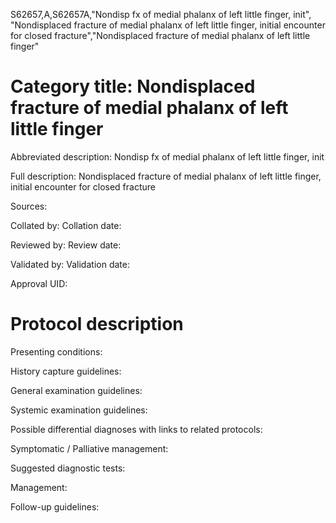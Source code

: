 S62657,A,S62657A,"Nondisp fx of medial phalanx of left little finger, init", "Nondisplaced fracture of medial phalanx of left little finger, initial encounter for closed fracture","Nondisplaced fracture of medial phalanx of left little finger"
# Category title: Nondisplaced fracture of medial phalanx of left little finger

Abbreviated description: Nondisp fx of medial phalanx of left little finger, init

Full description: Nondisplaced fracture of medial phalanx of left little finger, initial encounter for closed fracture

Sources:

Collated by:
Collation date:

Reviewed by:
Review date:

Validated by:
Validation date:

Approval UID:

# Protocol description

Presenting conditions:

History capture guidelines:

General examination guidelines:

Systemic examination guidelines:

Possible differential diagnoses with links to related protocols:

Symptomatic / Palliative management:

Suggested diagnostic tests:

Management:

Follow-up guidelines:
